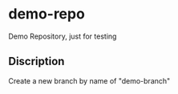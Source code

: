 # demo-repo
Demo Repository, just for testing
## Discription
Create a new branch by name of "demo-branch"
